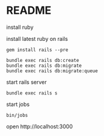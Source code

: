 # README

install ruby

install latest ruby on rails

`gem install rails --pre`

```
bundle exec rails db:create
bundle exec rails db:migrate
bundle exec rails db:migrate:queue
```

start rails server

`bundle exec rails s`

start jobs

`bin/jobs`

open http://localhost:3000
